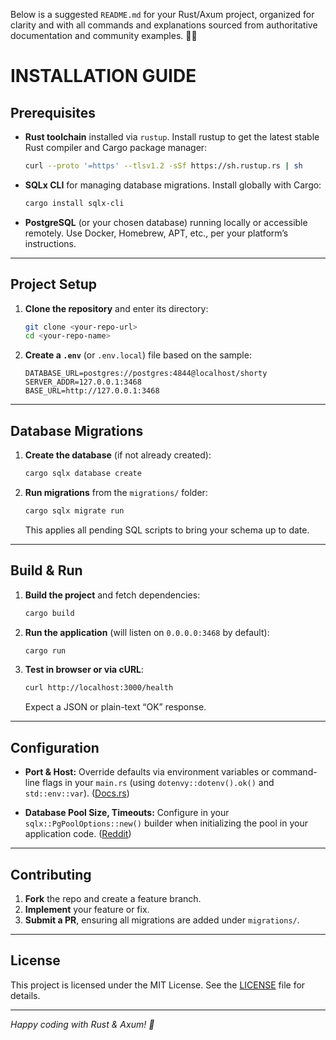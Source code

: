 Below is a suggested `README.md` for your Rust/Axum project, organized for clarity and with all commands and explanations sourced from authoritative documentation and community examples. 📖✨
# INSTALLATION GUIDE

## Prerequisites

* **Rust toolchain** installed via `rustup`.
  Install rustup to get the latest stable Rust compiler and Cargo package manager:

  ```bash
  curl --proto '=https' --tlsv1.2 -sSf https://sh.rustup.rs | sh
  ```


* **SQLx CLI** for managing database migrations.
  Install globally with Cargo:

  ```bash
  cargo install sqlx-cli
  ```

* **PostgreSQL** (or your chosen database) running locally or accessible remotely.
  Use Docker, Homebrew, APT, etc., per your platform’s instructions.

---

## Project Setup

1. **Clone the repository** and enter its directory:

   ```bash
   git clone <your-repo-url>
   cd <your-repo-name>
   ```

2. **Create a `.env`** (or `.env.local`) file based on the sample:

   ```text
   DATABASE_URL=postgres://postgres:4844@localhost/shorty
   SERVER_ADDR=127.0.0.1:3468
   BASE_URL=http://127.0.0.1:3468
   ```


---

## Database Migrations

1. **Create the database** (if not already created):

   ```bash
   cargo sqlx database create
   ```


2. **Run migrations** from the `migrations/` folder:

   ```bash
   cargo sqlx migrate run
   ```

   This applies all pending SQL scripts to bring your schema up to date.


---

## Build & Run

1. **Build the project** and fetch dependencies:

   ```bash
   cargo build
   ```

2. **Run the application** (will listen on `0.0.0.0:3468` by default):

   ```bash
   cargo run
   ```

3. **Test in browser or via cURL**:

   ```bash
   curl http://localhost:3000/health
   ```

   Expect a JSON or plain-text “OK” response.

---

## Configuration

* **Port & Host:**
  Override defaults via environment variables or command-line flags in your `main.rs` (using `dotenvy::dotenv().ok()` and `std::env::var`). ([Docs.rs][6])

* **Database Pool Size, Timeouts:**
  Configure in your `sqlx::PgPoolOptions::new()` builder when initializing the pool in your application code. ([Reddit][2])

---

## Contributing

1. **Fork** the repo and create a feature branch.
2. **Implement** your feature or fix.
3. **Submit a PR**, ensuring all migrations are added under `migrations/`.

---

## License

This project is licensed under the MIT License. See the [LICENSE](LICENSE) file for details.

---

*Happy coding with Rust & Axum! 🚀*

[1]: https://www.rust-lang.org/tools/install?utm_source=chatgpt.com "Install Rust - Rust Programming Language"
[2]: https://www.reddit.com/r/rust/comments/16znmiu/an_indepth_look_at_using_sqlx_in_rust/?utm_source=chatgpt.com "An in-depth look at using SQLx in Rust - Reddit"
[3]: https://github.com/thanipro/Axum-Rust-Rest-Api-Template/blob/main/README.md?utm_source=chatgpt.com "README.md - thanipro/Axum-Rust-Rest-Api-Template - GitHub"
[4]: https://lib.rs/crates/openleadr-vtn?utm_source=chatgpt.com "openleadr-vtn — Rust utility // Lib.rs"
[5]: https://docs.railway.com/guides/axum?utm_source=chatgpt.com "Deploy a Rust Axum App - Railway Docs"
[6]: https://docs.rs/axum/latest/axum/?utm_source=chatgpt.com "axum - Rust - Docs.rs"
